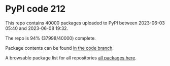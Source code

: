 # PyPI code 212

This repo contains 40000 packages uploaded to PyPI between 
2023-06-03 05:40 and 2023-06-08 19:32.

The repo is 94% (37998/40000) complete.

Package contents can be found [in the code branch](https://github.com/pypi-data/pypi-mirror-212/tree/code/packages).

A browsable package list for all repositories [all packages here](https://pypi-data.github.io/website/repositories/pypi-mirror-212).



